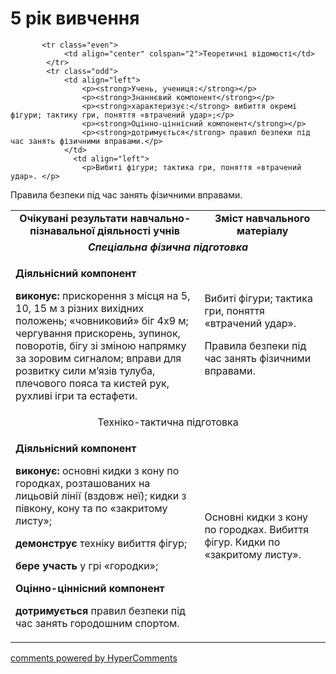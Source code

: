 <div id="hypercomments_widget" class="js-hypercomments-widget invisible"></div>

5 рік вивчення
=============================

<table>
  <body>
    <tr>
<td align="center" width="60%"><strong>Очікувані результати навчально-пізнавальної діяльності учнів</strong></td>
<td align="center" width="40%"><strong>Зміст навчального матеріалу</strong></td>
    </tr>

           <tr class="even">
                <td align="center" colspan="2">Теоретичні відомості</td>
            </tr>
            <tr class="odd">
                <td align="left">
                    <p><strong>Учень, учениця:</strong></p>
                    <p><strong>Знаннєвий компонент</strong></p>
                    <p><strong>характеризує:</strong> вибиття окремі фігури; тактику гри, поняття «втрачений удар»;</p>
                    <p><strong>Оцінно-ціннісний компонент</strong></p>
                    <p><strong>дотримується</strong> правил безпеки під час занять фізичними вправами.</p>
                </td>
                  <td align="left">
                    <p>Вибиті фігури; тактика гри, поняття «втрачений удар». </p>
<p>Правила безпеки під час занять фізичними вправами.</p>
                </td> 
            </tr>
            <tr class="even">
                <td align="center" colspan="2"><em><strong>Спеціальна фізична підготовка</strong></em></td>
            </tr>
            <tr class="odd">
                <td align="left">
                    <p><strong>Діяльнісний компонент</strong></p>
                    <p><strong>виконує:</strong> прискорення з місця на 5, 10, 15 м з різних вихідних положень; «човниковий» біг 4x9 м; чергування прискорень, зупинок, поворотів, бігу зі зміною напрямку за зоровим сигналом; вправи для розвитку сили м’язів тулуба, плечового пояса та кистей рук, рухливі ігри та естафети.</p>
                </td>
 <td align="left">
                    <p>Вибиті фігури; тактика гри, поняття «втрачений удар». </p>
<p>Правила безпеки під час занять фізичними вправами.</p>
                </td> 
            </tr>
            <tr class="even">
                <td align="center" colspan="2">Техніко-тактична підготовка</td>
            </tr>
            <tr class="odd">
                <td align="left">
                    <p><strong>Діяльнісний компонент</strong></p>
                    <p><strong>виконує:</strong> основні кидки з кону по городках, розташованих на лицьовій лінії (вздовж неї); кидки з півкону, кону та по «закритому листу»;</p>
                    <p><strong>демонструє</strong> техніку вибиття фігур;</p>
                    <p><strong>бере участь</strong> у грі «городки»;</p>
                    <p><strong>Оцінно-ціннісний компонент</strong></p>
                    <p><strong>дотримується</strong> правил безпеки під час занять городошним спортом.</p>
                </td>
                 <td align="left">
                    <p>Основні кидки з кону по городках. Вибиття фігур. Кидки по «закритому листу».</p>
                </td> 
            </tr>
  </body>
</table>

<div class="js-hypercomments-container">
    <a href="http://hypercomments.com" class="hc-link" title="comments widget">comments powered by HyperComments</a>
</div>